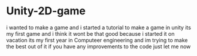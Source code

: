# Unity-2D-game
i wanted to make a game and i started a tutorial to make a game in unity 
its my first game and i think it wont be that good because i started it on vacation
its my first year in Computeer engineering and im trying to make the best out of it
if you have any improvements to the code just let me now

